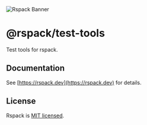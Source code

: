 <picture>
  <source media="(prefers-color-scheme: dark)" srcset="https://lf3-static.bytednsdoc.com/obj/eden-cn/rjhwzy/ljhwZthlaukjlkulzlp/rspack-banner-1610-dark.png">
  <img alt="Rspack Banner" src="https://lf3-static.bytednsdoc.com/obj/eden-cn/rjhwzy/ljhwZthlaukjlkulzlp/rspack-banner-1610.png">
</picture>

# @rspack/test-tools

Test tools for rspack.

## Documentation

See [https://rspack.dev](https://rspack.dev) for details.

## License

Rspack is [MIT licensed](https://github.com/web-infra-dev/rspack/blob/main/LICENSE).
